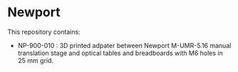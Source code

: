 # Newport

This repository contains:

- NP-900-010 : 3D printed adpater between Newport M-UMR-5.16 manual translation stage and optical tables and breadboards with M6 holes in 25 mm grid.
